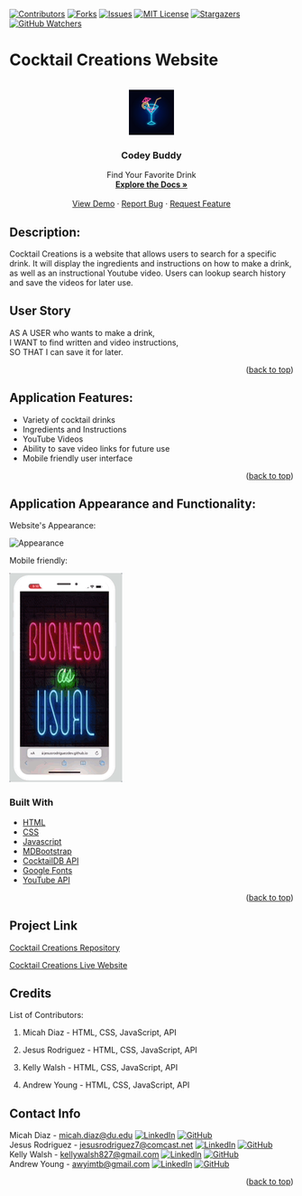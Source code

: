[![Contributors][contributors-shield]][contributors-url]
[![Forks][forks-shield]][forks-url]
[![Issues][issues-shield]][issues-url]
[![MIT License][license-shield]][license-url]
[![Stargazers][stars-shield]][stars-url]
[![GitHub Watchers][github-watchers]][github-watchers-url]

# Cocktail Creations Website

<!-- PROJECT LOGO -->
<br />
<div align="center">
  <a href="https://github.com/JesusRodriguezDev/Cocktail_Creations">
    <img src="assets/Images/cocktail-logo.jpeg" alt="Logo" width="80" height="80">
  </a>

<h3 align="center">Codey Buddy</h3>

  <p align="center">
    Find Your Favorite Drink
    <br />
    <a href="https://github.com/JesusRodriguezDev/Cocktail_Creations"><strong>Explore the Docs »</strong></a>
    <br />
    <br />
    <a href="https://jesusrodriguezdev.github.io/Cocktail_Creations/">View Demo</a>
    ·
    <a href="https://github.com/JesusRodriguezDev/Cocktail_Creations/issues">Report Bug</a>
    ·
    <a href="https://github.com/JesusRodriguezDev/Cocktail_Creations/issues">Request Feature</a>
  </p>
</div>

## Description:

Cocktail Creations is a website that allows users to search for a specific drink. 
It will display the ingredients and instructions on how to make a drink, 
as well as an instructional Youtube video. Users can lookup 
search history and save the videos for later use.

## User Story

AS A USER who wants to make a drink,
<br>
I WANT to find written and video instructions,
<br>
SO THAT I can save it for later.

<p align="right">(<a href="#top">back to top</a>)</p>

## Application Features:

- Variety of cocktail drinks
- Ingredients and Instructions
- YouTube Videos
- Ability to save video links for future use
- Mobile friendly user interface

<p align="right">(<a href="#top">back to top</a>)</p>

## Application Appearance and Functionality:

Website's Appearance:

![Appearance](assets/Images/webpage.gif)

Mobile friendly:

![Appearance](assets/Images/mobile.gif)

### Built With

- [HTML](https://en.wikipedia.org/wiki/HTML)
- [CSS](https://developer.mozilla.org/en-US/docs/Learn/CSS/First_steps/What_is_CSS)
- [Javascript](https://www.javascript.com)
- [MDBootstrap](https://mdbootstrap.com/)
- [CocktailDB API](https://www.thecocktaildb.com/api.php)
- [Google Fonts](https://fonts.google.com/)
- [YouTube API](https://developers.google.com/youtube/v3/)

<p align="right">(<a href="#top">back to top</a>)</p>

## Project Link

[Cocktail Creations Repository](https://github.com/JesusRodriguezDev/Cocktail_Creations)

[Cocktail Creations Live Website](https://jesusrodriguezdev.github.io/Cocktail_Creations/)

## Credits

List of Contributors:

1. Micah Diaz - HTML, CSS, JavaScript, API

2. Jesus Rodriguez - HTML, CSS, JavaScript, API

3. Kelly Walsh - HTML, CSS, JavaScript, API

4. Andrew Young - HTML, CSS, JavaScript, API

## Contact Info

Micah Diaz - micah.diaz@du.edu [![LinkedIn][linkedin-shield]][linkedin-url-micah] [![GitHub][github-shield]][github-url-micah] </br>
Jesus Rodriguez - jesusrodriguez7@comcast.net [![LinkedIn][linkedin-shield]][linkedin-url-jesus] [![GitHub][github-shield]][github-url-jesus] </br>
Kelly Walsh - kellywalsh827@gmail.com [![LinkedIn][linkedin-shield]][linkedin-url-kelly] [![GitHub][github-shield]][github-url-kelly] </br>
Andrew Young - awyimtb@gmail.com [![LinkedIn][linkedin-shield]][linkedin-url-andrew] [![GitHub][github-shield]][github-url-andrew]

<p align="right">(<a href="#top">back to top</a>)</p>

<!-- MARKDOWN LINKS & IMAGES -->
<!-- https://www.markdownguide.org/basic-syntax/#reference-style-links -->

[contributors-shield]: https://img.shields.io/github/contributors/JesusRodriguezDev/Cocktail_Creations.svg?style=for-the-badge
[contributors-url]: https://github.com/JesusRodriguezDev/Cocktail_Creations/graphs/contributors
[forks-shield]: https://img.shields.io/github/forks/JesusRodriguezDev/Cocktail_Creations.svg?style=for-the-badge
[forks-url]: https://github.com/JesusRodriguezDev/Cocktail_Creations/network/members
[stars-shield]: https://img.shields.io/github/stars/JesusRodriguezDev/Cocktail_Creations?style=social
[stars-url]: https://github.com/JesusRodriguezDev/Cocktail_Creations/stargazers
[issues-shield]: https://img.shields.io/github/issues/JesusRodriguezDev/Cocktail_Creations.svg?style=for-the-badge
[issues-url]: https://github.com/JesusRodriguezDev/Cocktail_Creations/issues
[license-shield]: https://img.shields.io/github/license/JesusRodriguezDev/Cocktail_Creations.svg?style=for-the-badge
[license-url]: https://github.com/JesusRodriguezDev/Cocktail_Creations/blob/master/LICENSE.txt
[linkedin-shield]: https://img.shields.io/badge/-LinkedIn-black.svg?style=for-the-badge&logo=linkedin&colorB=555
[linkedin-url-micah]: https://www.linkedin.com/in/mdiaz06/
[linkedin-url-jesus]: jesusrodriguez7@comcast.net
[linkedin-url-kelly]: https://www.linkedin.com/in/kellywalsh001/
[linkedin-url-andrew]: https://www.linkedin.com/in/andrew-young-88484a1b3/
[github-shield]: https://img.shields.io/badge/-Github-blueviolet.svg?style=for-the-badge&logo=Github&colorB=555
[github-url-micah]: https://github.com/micsdz
[github-url-jesus]: https://github.com/JesusRodriguezDev
[github-url-kelly]: https://github.com/kemwalsh
[github-url-andrew]: https://github.com/AndrewYoung72
[github-watchers]: https://img.shields.io/github/watchers/JesusRodriguezDev/Cocktail_Creations?style=social
[github-watchers-url]: https://github.com/JesusRodriguezDev/Cocktail_Creations/watchers
